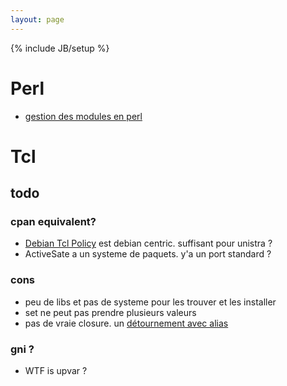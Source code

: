 ```yaml
---
layout: page
---
```

{% include JB/setup %}

# Perl

* [gestion des modules en perl](perl/modules.html)

# Tcl

## todo

### cpan equivalent?

* [Debian Tcl Policy](http://pkg-tcltk.alioth.debian.org/tcltk-policy.html/) est debian centric. suffisant pour unistra ?
* ActiveSate a un systeme de paquets. y'a un port standard ?

### cons

* peu de libs et pas de systeme pour les trouver et les installer
* set  ne peut pas prendre plusieurs valeurs
* pas de vraie closure. un [détournement avec alias](http://wiki.tcl.tk/3330)

### gni ?

* WTF is upvar ? 


